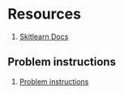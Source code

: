 # Resources

1. [Skitlearn Docs](https://scikit-learn.org/stable/user_guide.html)

## Problem instructions

1. [Problem instructions](./515%20Homework%204%20Instructions%20F2024.pdf)